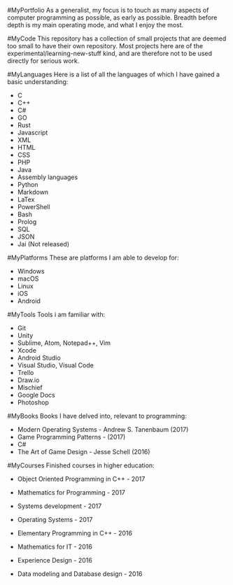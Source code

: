 #MyPortfolio
As a generalist, my focus is to touch as many aspects of computer programming as possible, as early as possible. Breadth before depth is my main operating mode, and what I enjoy the most.


#MyCode
This repository has a collection of small projects that are deemed too small to have their own repository. Most projects here are of the experimental/learning-new-stuff kind, and are therefore not to be used directly for serious work.


#MyLanguages
Here is a list of all the languages of which I have gained a basic understanding:
- C
- C++
- C#
- GO
- Rust
- Javascript
- XML
- HTML
- CSS
- PHP
- Java
- Assembly languages
- Python
- Markdown
- LaTex
- PowerShell
- Bash
- Prolog
- SQL
- JSON
- Jai (Not released)


#MyPlatforms
These are platforms I am able to develop for:
- Windows
- macOS
- Linux
- iOS
- Android


#MyTools
Tools i am familiar with:
- Git
- Unity
- Sublime, Atom, Notepad++, Vim
- Xcode
- Android Studio
- Visual Studio, Visual Code
- Trello
- Draw.io
- Mischief
- Google Docs
- Photoshop


#MyBooks
Books I have delved into, relevant to programming:
- Modern Operating Systems - Andrew S. Tanenbaum (2017)
- Game Programming Patterns - (2017)
- C#
- The Art of Game Design - Jesse Schell (2016)


#MyCourses
Finished courses in higher education:
- Object Oriented Programming in C++ - 2017
- Mathematics for Programming - 2017
- Systems development - 2017
- Operating Systems - 2017

- Elementary Programming in C++ - 2016
- Mathematics for IT - 2016
- Experience Design - 2016
- Data modeling and Database design - 2016
